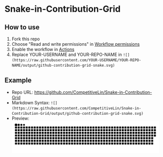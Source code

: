 # Snake-in-Contribution-Grid

## How to use

1. Fork this repo 
2. Choose "Read and write permissions" in [Workflow permissions](../../settings/actions)
3. Enable the workflow in [Actions](../../actions)
4. Replace YOUR-USERNAME and YOUR-REPO-NAME in `![](https://raw.githubusercontent.com/YOUR-USERNAME/YOUR-REPO-NAME/output/github-contribution-grid-snake.svg)`

## Example

- Repo URL: https://github.com/CompetitiveLin/Snake-in-Contribution-Grid
- Markdown Syntax: `![](https://raw.githubusercontent.com/CompetitiveLin/Snake-in-Contribution-Grid/output/github-contribution-grid-snake.svg)`
- Preview: ![](https://raw.githubusercontent.com/DavidRherinson/DavidRherinson/output/github-contribution-grid-snake.svg)
